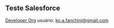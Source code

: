 ## Teste Salesforce


[Developer Org](https://autonomus-dev-ed.my.salesforce.com/)
usuário: ko.a.fanchini@gmail.com
